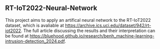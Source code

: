 ## RT-IoT2022-Neural-Network
This project aims to apply an artifical neural network to the RT-IoT2022 dataset, which is avaliable at https://archive.ics.uci.edu/dataset/942/rt-iot2022. The full article discussing the results and their interpretation can be found at https://bluehood.github.io/research/benh_machine-learning-intrusion-detection_2024.pdf. 
